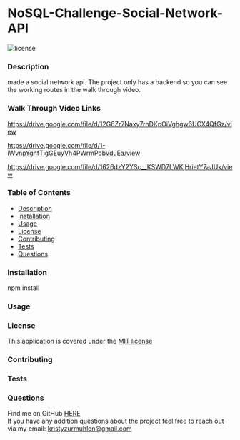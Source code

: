 # NoSQL-Challenge-Social-Network-API

  ![license](https://img.shields.io/badge/license-MIT-yellow)

  ### Description

  made a social network api. The project only has a backend so you can see the working routes in the walk through video.

  ### Walk Through Video Links

  https://drive.google.com/file/d/12G6Zr7Naxy7rhDKpOiVghgw6UCX4QfGz/view

  https://drive.google.com/file/d/1-iWvnpYghfTigGEuyVh4PWrmPobVduEa/view

  https://drive.google.com/file/d/1626dzY2YSc__KSWD7LWKjHrietY7aJUk/view
  
  ### Table of Contents 
  * [Description](https://github.com/Kristy-coding/README-Generator/blob/main/README.md#description)
  * [Installation](https://github.com/Kristy-coding/README-Generator/blob/main/README.md#installation)
  * [Usage](https://github.com/Kristy-coding/README-Generator/blob/main/README.md#usage)
  * [License](https://github.com/Kristy-coding/README-Generator/blob/main/README.md#license)
  * [Contributing](https://github.com/Kristy-coding/README-Generator/blob/main/README.md#contributing)
  * [Tests](https://github.com/Kristy-coding/README-Generator/blob/main/README.md#tests)
  * [Questions](https://github.com/Kristy-coding/README-Generator/blob/main/README.md#questions)
  
  ### Installation
  npm install
  

  ### Usage
  

   
  ### License 
  This application is covered under the [MIT license](https://choosealicense.com/licenses/mit/)
  
    
  ### Contributing
  
  
   
  ### Tests
  
  
  ### Questions
  
  Find me on GitHub [HERE](https://github.com/kristy-coding)<br/>
  If you have any addition questions about the project feel free to reach out via my email: kristyzurmuhlen@gmail.com
